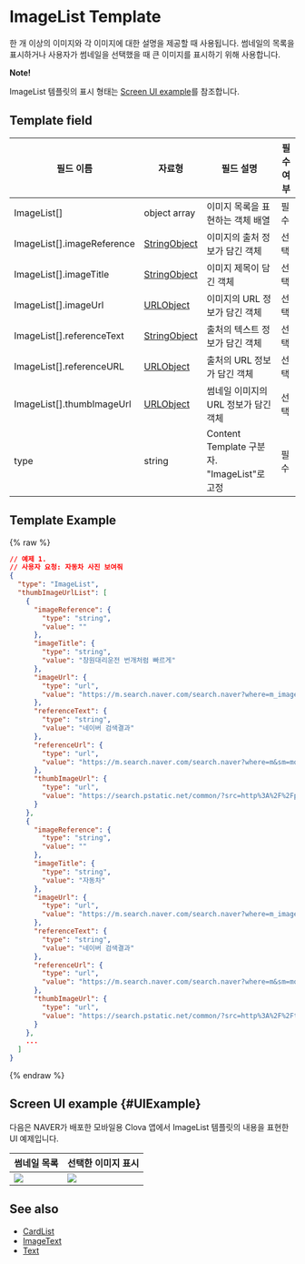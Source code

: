 # ImageList Template
한 개 이상의 이미지와 각 이미지에 대한 설명을 제공할 때 사용됩니다. 썸네일의 목록을 표시하거나 사용자가 썸네일을 선택했을 때 큰 이미지를 표시하기 위해 사용합니다.

<div class="note">
<p><strong>Note!</strong></p>
<p>ImageList 템플릿의 표시 형태는 <a href="#UIExample">Screen UI example</a>를 참조합니다.</p>
</div>

## Template field

| 필드 이름       | 자료형    | 필드 설명                     | 필수 여부 |
|---------------|---------|-----------------------------|---------|
| ImageList[]                | object array | 이미지 목록을 표현하는 객체 배열                        | 필수 |
| ImageList[].imageReference | [StringObject](/CIC/References/ContentTemplates/Shared_Objects.md#StringObject) | 이미지의 출처 정보가 담긴 객체      | 선택 |
| ImageList[].imageTitle     | [StringObject](/CIC/References/ContentTemplates/Shared_Objects.md#StringObject) | 이미지 제목이 담긴 객체           | 선택 |
| ImageList[].imageUrl       | [URLObject](/CIC/References/ContentTemplates/Shared_Objects.md#URLObject)       | 이미지의 URL 정보가 담긴 객체      | 선택 |
| ImageList[].referenceText  | [StringObject](/CIC/References/ContentTemplates/Shared_Objects.md#StringObject) | 출처의 텍스트 정보가 담긴 객체      | 선택 |
| ImageList[].referenceURL   | [URLObject](/CIC/References/ContentTemplates/Shared_Objects.md#URLObject)       | 출처의 URL 정보가 담긴 객체        | 선택 |
| ImageList[].thumbImageUrl  | [URLObject](/CIC/References/ContentTemplates/Shared_Objects.md#URLObject)       | 썸네일 이미지의 URL 정보가 담긴 객체 | 선택 |
| type                       | string       | Content Template 구분자. "ImageList"로 고정        | 필수 |

## Template Example

{% raw %}
```json
// 예제 1.
// 사용자 요청: 자동차 사진 보여줘
{
  "type": "ImageList",
  "thumbImageUrlList": [
    {
      "imageReference": {
        "type": "string",
        "value": ""
      },
      "imageTitle": {
        "type": "string",
        "value": "창원대리운전 번개처럼 빠르게"
      },
      "imageUrl": {
        "type": "url",
        "value": "https://m.search.naver.com/search.naver?where=m_image&mode=default&query=%EC%9E%90%EB%8F%99%EC%B0%A8%20%EC%9D%B4%EB%AF%B8%EC%A7%80#imgId=post7533909_3"
      },
      "referenceText": {
        "type": "string",
        "value": "네이버 검색결과"
      },
      "referenceUrl": {
        "type": "url",
        "value": "https://m.search.naver.com/search.naver?where=m&sm=mob_lic&query=%ec%9e%90%eb%8f%99%ec%b0%a8+%ec%82%ac%ec%a7%84+%eb%b3%b4%ec%97%ac%ec%a4%98"
      },
      "thumbImageUrl": {
        "type": "url",
        "value": "https://search.pstatic.net/common/?src=http%3A%2F%2Fpost.phinf.naver.net%2FMjAxNzA1MDZfMTg4%2FMDAxNDk0MDYyNDAwMDY3.C6LJCKXrha2u8dIqOOX0RhQNGrVVfkp3WbLO8U-xzRwg.IEYdykQp6xguEy4bnQ83JhDy1QZOtO4n1Lx5MBwivFwg.JPEG%2FIz2FmvAaRVzSf2Z-sNWzYQVU5z6Q.jpg&type=b360"
      }
    },
    {
      "imageReference": {
        "type": "string",
        "value": ""
      },
      "imageTitle": {
        "type": "string",
        "value": "자동차"
      },
      "imageUrl": {
        "type": "url",
        "value": "https://m.search.naver.com/search.naver?where=m_image&mode=default&query=%EC%9E%90%EB%8F%99%EC%B0%A8%20%EC%9D%B4%EB%AF%B8%EC%A7%80#imgId=gallery2004021016070294818_1"
      },
      "referenceText": {
        "type": "string",
        "value": "네이버 검색결과"
      },
      "referenceUrl": {
        "type": "url",
        "value": "https://m.search.naver.com/search.naver?where=m&sm=mob_lic&query=%ec%9e%90%eb%8f%99%ec%b0%a8+%ec%82%ac%ec%a7%84+%eb%b3%b4%ec%97%ac%ec%a4%98"
      },
      "thumbImageUrl": {
        "type": "url",
        "value": "https://search.pstatic.net/common/?src=http%3A%2F%2Fthumb.photo.naver.net%2Fdata15%2Fgallery%2F2004-02%2F10%2F07%2F18m2948m0.jpg&type=b360"
      }
    },
    ...
  ]
}

```
{% endraw %}

## Screen UI example {#UIExample}
다음은 NAVER가 배포한 모바일용 Clova 앱에서 ImageList 템플릿의 내용을 표현한 UI 예제입니다.

| 썸네일 목록 | 선택한 이미지 표시 |
|-------|-------|
| <div class="midAlign"><img src="/CIC/Resources/Images/Content_Template-Thumbnail_List.png" /></div> | <div class="midAlign"><img src="/CIC/Resources/Images/Content_Template-Original_Image.png" /></div> |

## See also
* [CardList](/CIC/References/ContentTemplates/ImageList.md)
* [ImageText](/CIC/References/ContentTemplates/ImageText.md)
* [Text](/CIC/References/ContentTemplates/Text.md)
